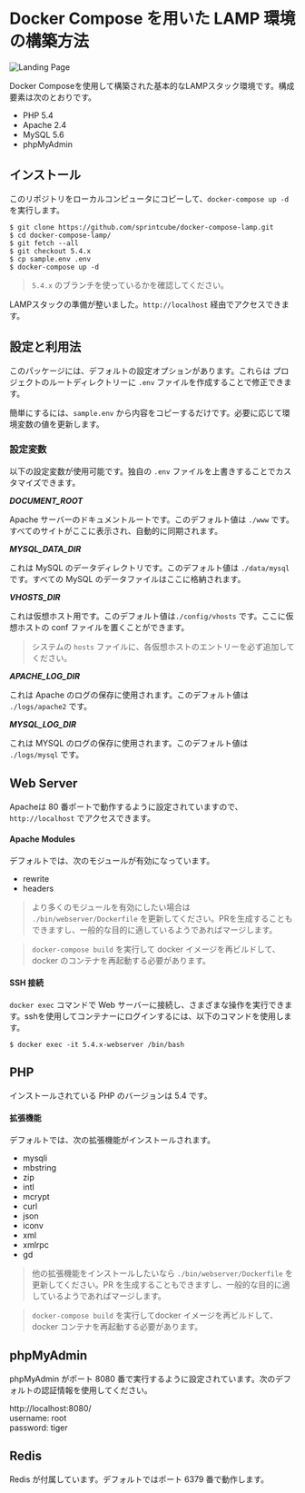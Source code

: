 # Docker Compose を用いた LAMP 環境の構築方法

![Landing Page](https://preview.ibb.co/gOTa0y/LAMP_STACK.png)

Docker Composeを使用して構築された基本的なLAMPスタック環境です。構成要素は次のとおりです。

* PHP 5.4
* Apache 2.4
* MySQL 5.6
* phpMyAdmin

## インストール

このリポジトリをローカルコンピュータにコピーして、`docker-compose up -d` を実行します。

```shell
$ git clone https://github.com/sprintcube/docker-compose-lamp.git
$ cd docker-compose-lamp/
$ git fetch --all
$ git checkout 5.4.x
$ cp sample.env .env
$ docker-compose up -d
```

> `5.4.x` のブランチを使っているかを確認してください。

LAMPスタックの準備が整いました。`http://localhost` 経由でアクセスできます。

## 設定と利用法

このパッケージには、デフォルトの設定オプションがあります。これらは プロジェクトのルートディレクトリーに `.env` ファイルを作成することで修正できます。

簡単にするには、`sample.env` から内容をコピーするだけです。必要に応じて環境変数の値を更新します。

### 設定変数

以下の設定変数が使用可能です。独自の `.env` ファイルを上書きすることでカスタマイズできます。

_**DOCUMENT_ROOT**_

Apache サーバーのドキュメントルートです。このデフォルト値は `./www` です。すべてのサイトがここに表示され、自動的に同期されます。

_**MYSQL_DATA_DIR**_

これは MySQL のデータディレクトリです。このデフォルト値は `./data/mysql` です。すべての MySQL のデータファイルはここに格納されます。

_**VHOSTS_DIR**_


これは仮想ホスト用です。このデフォルト値は`./config/vhosts` です。ここに仮想ホストの conf ファイルを置くことができます。

> システムの `hosts` ファイルに、各仮想ホストのエントリーを必ず追加してください。

_**APACHE_LOG_DIR**_

これは Apache のログの保存に使用されます。このデフォルト値は `./logs/apache2` です。

_**MYSQL_LOG_DIR**_

これは MYSQL のログの保存に使用されます。このデフォルト値は `./logs/mysql` です。

## Web Server

Apacheは 80 番ポートで動作するように設定されていますので、`http://localhost` でアクセスできます。

#### Apache Modules

デフォルトでは、次のモジュールが有効になっています。

* rewrite
* headers

> より多くのモジュールを有効にしたい場合は `./bin/webserver/Dockerfile` を更新してください。PRを生成することもできますし、一般的な目的に適しているようであればマージします。

> `docker-compose build` を実行して docker イメージを再ビルドして、docker のコンテナを再起動する必要があります。

#### SSH 接続

`docker exec` コマンドで Web サーバーに接続し、さまざまな操作を実行できます。sshを使用してコンテナーにログインするには、以下のコマンドを使用します。

```shell
$ docker exec -it 5.4.x-webserver /bin/bash
```

## PHP

インストールされている PHP のバージョンは 5.4 です。

#### 拡張機能

デフォルトでは、次の拡張機能がインストールされます。

* mysqli
* mbstring
* zip
* intl
* mcrypt
* curl
* json
* iconv
* xml
* xmlrpc
* gd

> 他の拡張機能をインストールしたいなら `./bin/webserver/Dockerfile` を更新してください。PR を生成することもできますし、一般的な目的に適しているようであればマージします。

> `docker-compose build` を実行してdocker イメージを再ビルドして、docker コンテナを再起動する必要があります。

## phpMyAdmin

phpMyAdmin がポート 8080 番で実行するように設定されています。次のデフォルトの認証情報を使用してください。

http://localhost:8080/  
username: root  
password: tiger

## Redis

Redis が付属しています。デフォルトではポート 6379 番で動作します。
